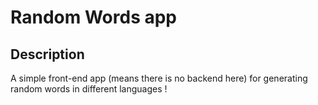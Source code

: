 # Random Words app 

## Description

A simple front-end app (means there is no backend here) for generating random words in different languages ! 